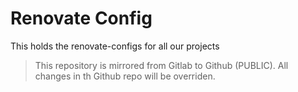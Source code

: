 # Renovate Config
This holds the renovate-configs for all our projects

> This repository is mirrored from Gitlab to Github (PUBLIC). All changes in th Github repo will be overriden.
